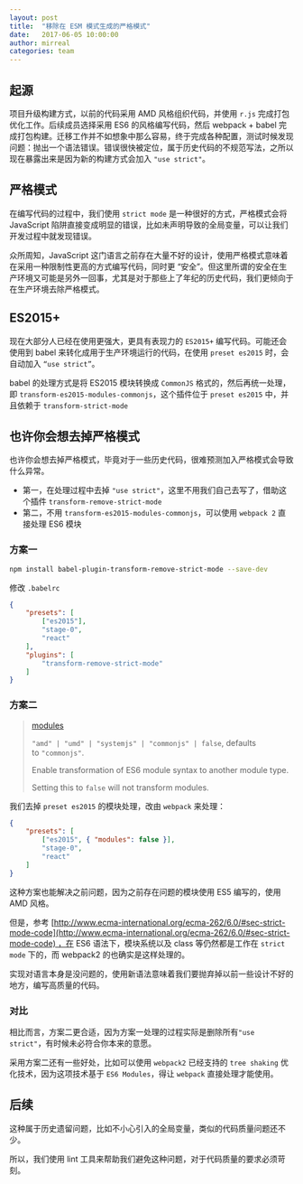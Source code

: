 ```yaml
---
layout: post
title:  "移除在 ESM 模式生成的严格模式"
date:   2017-06-05 10:00:00
author: mirreal
categories: team
---
```


## 起源

项目升级构建方式，以前的代码采用 AMD 风格组织代码，并使用 `r.js` 完成打包优化工作。后续成员选择采用 ES6 的风格编写代码，然后 webpack + babel 完成打包构建。迁移工作并不如想象中那么容易，终于完成各种配置，测试时候发现问题：抛出一个语法错误。错误很快被定位，属于历史代码的不规范写法，之所以现在暴露出来是因为新的构建方式会加入 `"use strict"`。

## 严格模式

在编写代码的过程中，我们使用 `strict mode` 是一种很好的方式，严格模式会将 JavaScript 陷阱直接变成明显的错误，比如未声明导致的全局变量，可以让我们开发过程中就发现错误。

众所周知，JavaScript 这门语言之前存在大量不好的设计，使用严格模式意味着在采用一种限制性更高的方式编写代码，同时更 “安全”。但这里所谓的安全在生产环境又可能是另外一回事，尤其是对于那些上了年纪的历史代码，我们更倾向于在生产环境去除严格模式。

## ES2015+

现在大部分人已经在使用更强大，更具有表现力的 `ES2015+` 编写代码。可能还会使用到 babel 来转化成用于生产环境运行的代码，在使用 `preset es2015` 时，会自动加入 `“use strict”`。

babel 的处理方式是将 ES2015 模块转换成 `CommonJS` 格式的，然后再统一处理，即 `transform-es2015-modules-commonjs`，这个插件位于 `preset es2015` 中，并且依赖于 `transform-strict-mode`

## 也许你会想去掉严格模式

也许你会想去掉严格模式，毕竟对于一些历史代码，很难预测加入严格模式会导致什么异常。

<!-- 可以从两个方面来考虑： -->

* 第一，在处理过程中去掉 `"use strict"`，这里不用我们自己去写了，借助这个插件 `transform-remove-strict-mode`
* 第二，不用 `transform-es2015-modules-commonjs`，可以使用 `webpack 2` 直接处理 ES6 模块

### 方案一

```sh
npm install babel-plugin-transform-remove-strict-mode --save-dev
```

修改 `.babelrc`

```json
{
    "presets": [
        ["es2015"],
        "stage-0",
        "react"
    ],
    "plugins": [
        "transform-remove-strict-mode"
    ]
}
```

### 方案二

> [modules](https://babeljs.io/docs/plugins/preset-es2015/#optionsmodules)
>
> `"amd" | "umd" | "systemjs" | "commonjs" | false`, defaults to `"commonjs"`.
>
> Enable transformation of ES6 module syntax to another module type.
>
> Setting this to `false` will not transform modules.

我们去掉 `preset es2015` 的模块处理，改由 `webpack` 来处理：

```json
{
    "presets": [
        ["es2015", { "modules": false }],
        "stage-0",
        "react"
    ]
}
```

这种方案也能解决之前问题，因为之前存在问题的模块使用 ES5 编写的，使用 AMD 风格。

但是，参考 [http://www.ecma-international.org/ecma-262/6.0/#sec-strict-mode-code](http://www.ecma-international.org/ecma-262/6.0/#sec-strict-mode-code) ，在 ES6 语法下，模块系统以及 class 等仍然都是工作在 `strict mode` 下的，而 webpack2 的也确实是这样处理的。

实现对语言本身是没问题的，使用新语法意味着我们要抛弃掉以前一些设计不好的地方，编写高质量的代码。

### 对比

相比而言，方案二更合适，因为方案一处理的过程实际是删除所有`"use strict"`，有时候未必符合你本来的意愿。

采用方案二还有一些好处，比如可以使用 `webpack2` 已经支持的 `tree shaking` 优化技术，因为这项技术基于 `ES6 Modules`，得让 `webpack` 直接处理才能使用。

## 后续

这种属于历史遗留问题，比如不小心引入的全局变量，类似的代码质量问题还不少。

所以，我们使用 lint 工具来帮助我们避免这种问题，对于代码质量的要求必须苛刻。